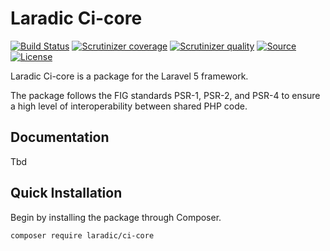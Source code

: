 Laradic Ci-core
====================

[![Build Status](https://img.shields.io/travis/laradic/ci-core.svg?&style=flat-square)](https://travis-ci.org/laradic/ci-core)
[![Scrutinizer coverage](https://img.shields.io/scrutinizer/coverage/g/laradic/ci-core.svg?&style=flat-square)](https://scrutinizer-ci.com/g/laradic/ci-core)
[![Scrutinizer quality](https://img.shields.io/scrutinizer/g/laradic/ci-core.svg?&style=flat-square)](https://scrutinizer-ci.com/g/laradic/ci-core)
[![Source](http://img.shields.io/badge/source-laradic/ci-core-blue.svg?style=flat-square)](https://github.com/laradic/ci-core)
[![License](http://img.shields.io/badge/license-MIT-brightgreen.svg?style=flat-square)](http://mit-license.org)

Laradic Ci-core is a package for the Laravel 5 framework.

The package follows the FIG standards PSR-1, PSR-2, and PSR-4 to ensure a high level of interoperability between shared PHP code.

Documentation
-------------
Tbd

Quick Installation
------------------
Begin by installing the package through Composer.

```bash
composer require laradic/ci-core
```

